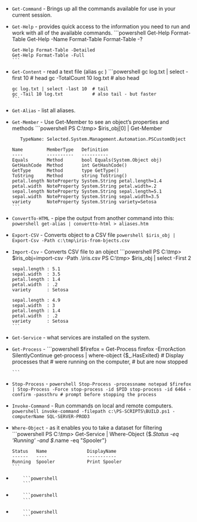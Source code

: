 * ```Get-Command``` - Brings up all the commands available for use in your current session.
* ```Get-Help``` - provides quick access to the information you need to run and work with all of the available commands.
      ```powershell
      Get-Help Format-Table
      Get-Help -Name Format-Table
      Format-Table -?
      
      Get-Help Format-Table -Detailed
      Get-Help Format-Table -Full
      ```
* ```Get-Content``` - read a text file (alias ```gc``` )
      ```powershell
      gc log.txt | select -first 10 # head
      gc -TotalCount 10 log.txt     # also head
      
      gc log.txt | select -last 10  # tail
      gc -Tail 10 log.txt           # also tail - but faster
      ```      
* ```Get-Alias``` - list all aliases.
* ```Get-Member``` - Use Get-Member to see an object’s properties and methods
      ```powershell
      PS C:\tmp> $iris_obj[0] | Get-Member


         TypeName: Selected.System.Management.Automation.PSCustomObject

      Name         MemberType   Definition
      ----         ----------   ----------
      Equals       Method       bool Equals(System.Object obj)
      GetHashCode  Method       int GetHashCode()
      GetType      Method       type GetType()
      ToString     Method       string ToString()
      petal.length NoteProperty System.String petal.length=1.4
      petal.width  NoteProperty System.String petal.width=.2
      sepal.length NoteProperty System.String sepal.length=5.1
      sepal.width  NoteProperty System.String sepal.width=3.5
      variety      NoteProperty System.String variety=Setosa
      ```

* ```ConvertTo-HTML``` - pipe the output from another command into this:
      ```powershell
      get-alias | convertto-html > aliases.htm
      ```
* ```Export-CSV``` - Converts object to a CSV file
      ```powershell
      $iris_obj |  Export-Csv -Path c:\tmp\iris-from-bjects.csv
      ```
* ```Import-Csv``` - Converts CSV file to an object
      ```powershell
      PS C:\tmp> $iris_obj=import-csv -Path .\iris.csv
      PS C:\tmp> $iris_obj | select -First 2


      sepal.length : 5.1
      sepal.width  : 3.5
      petal.length : 1.4
      petal.width  : .2
      variety      : Setosa

      sepal.length : 4.9
      sepal.width  : 3
      petal.length : 1.4
      petal.width  : .2
      variety      : Setosa
      ```
* ```Get-Service``` - what services are installed on the system.

* ```Get-Process``` - 
      ```powershell
      $firefox = Get-Process firefox -ErrorAction SilentlyContinue
      get-process | where-object {$_.HasExited} # Display processes that 
                                                # were running on the computer, 
                                                # but are now stopped
      
      ```
      
* ```Stop-Process``` - 
      ```powershell
      Stop-Process -processname notepad
      $firefox | Stop-Process -Force
      stop-process -id $PID
      stop-process -id 6464 -confirm -passthru # prompt before stopping the process
      ```

* ```Invoke-Command``` - Run commands on local and remote computers.
      ```powershell
      invoke-command -filepath c:\PS-SCRIPTS\BUILD.ps1 -computerName SQL-SERVER-PROD3
      ```

* ```Where-Object``` - as it enables you to take a dataset for filtering
      ```powershell
      PS C:\tmp>  Get-Service | Where-Object {$_.Status -eq 'Running' -and  $_.name -eq "Spooler"}

      Status   Name               DisplayName
      ------   ----               -----------
      Running  Spooler            Print Spooler
      ```

* `````` - 
      ```powershell
      ```

* `````` - 
      ```powershell
      ```

* `````` - 
      ```powershell
      ```

